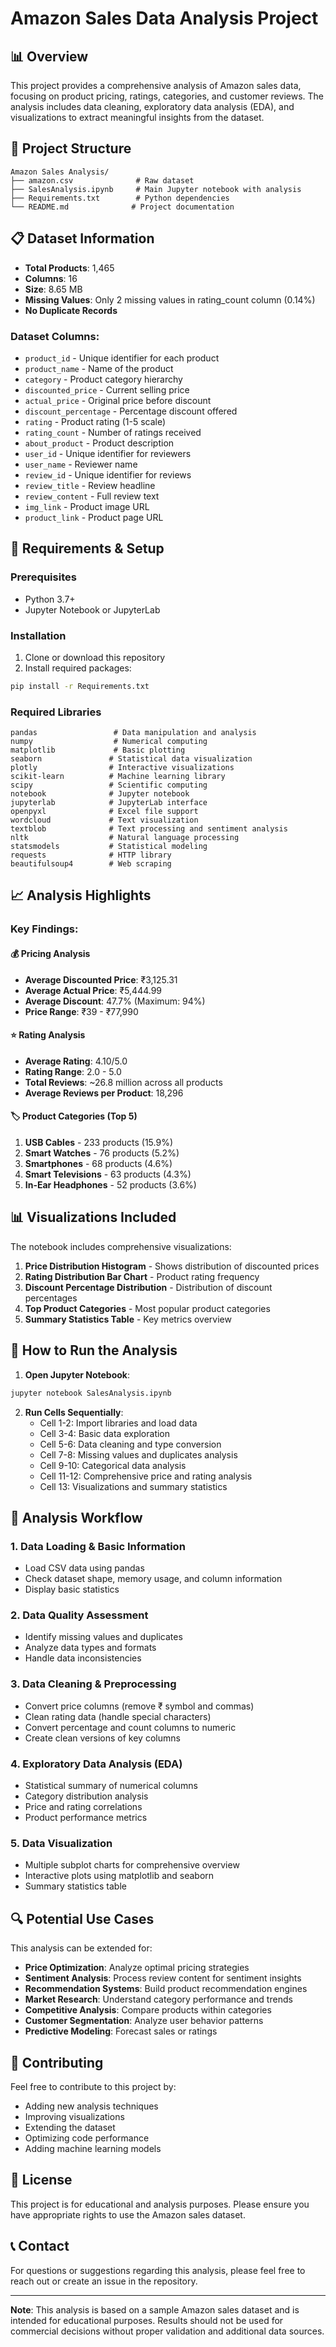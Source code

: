 # Amazon Sales Data Analysis Project

## 📊 Overview
This project provides a comprehensive analysis of Amazon sales data, focusing on product pricing, ratings, categories, and customer reviews. The analysis includes data cleaning, exploratory data analysis (EDA), and visualizations to extract meaningful insights from the dataset.

## 📁 Project Structure
```
Amazon Sales Analysis/
├── amazon.csv              # Raw dataset
├── SalesAnalysis.ipynb     # Main Jupyter notebook with analysis
├── Requirements.txt        # Python dependencies
└── README.md              # Project documentation
```

## 📋 Dataset Information
- **Total Products**: 1,465
- **Columns**: 16
- **Size**: 8.65 MB
- **Missing Values**: Only 2 missing values in rating_count column (0.14%)
- **No Duplicate Records**

### Dataset Columns:
- `product_id` - Unique identifier for each product
- `product_name` - Name of the product
- `category` - Product category hierarchy
- `discounted_price` - Current selling price
- `actual_price` - Original price before discount
- `discount_percentage` - Percentage discount offered
- `rating` - Product rating (1-5 scale)
- `rating_count` - Number of ratings received
- `about_product` - Product description
- `user_id` - Unique identifier for reviewers
- `user_name` - Reviewer name
- `review_id` - Unique identifier for reviews
- `review_title` - Review headline
- `review_content` - Full review text
- `img_link` - Product image URL
- `product_link` - Product page URL

## 🔧 Requirements & Setup

### Prerequisites
- Python 3.7+
- Jupyter Notebook or JupyterLab

### Installation
1. Clone or download this repository
2. Install required packages:
```bash
pip install -r Requirements.txt
```

### Required Libraries
```
pandas                 # Data manipulation and analysis
numpy                  # Numerical computing
matplotlib             # Basic plotting
seaborn               # Statistical data visualization
plotly                # Interactive visualizations
scikit-learn          # Machine learning library
scipy                 # Scientific computing
notebook              # Jupyter notebook
jupyterlab            # JupyterLab interface
openpyxl              # Excel file support
wordcloud             # Text visualization
textblob              # Text processing and sentiment analysis
nltk                  # Natural language processing
statsmodels           # Statistical modeling
requests              # HTTP library
beautifulsoup4        # Web scraping
```

## 📈 Analysis Highlights

### Key Findings:

#### 💰 Pricing Analysis
- **Average Discounted Price**: ₹3,125.31
- **Average Actual Price**: ₹5,444.99
- **Average Discount**: 47.7% (Maximum: 94%)
- **Price Range**: ₹39 - ₹77,990

#### ⭐ Rating Analysis
- **Average Rating**: 4.10/5.0
- **Rating Range**: 2.0 - 5.0
- **Total Reviews**: ~26.8 million across all products
- **Average Reviews per Product**: 18,296

#### 🏷️ Product Categories (Top 5)
1. **USB Cables** - 233 products (15.9%)
2. **Smart Watches** - 76 products (5.2%)
3. **Smartphones** - 68 products (4.6%)
4. **Smart Televisions** - 63 products (4.3%)
5. **In-Ear Headphones** - 52 products (3.6%)

## 📊 Visualizations Included

The notebook includes comprehensive visualizations:

1. **Price Distribution Histogram** - Shows distribution of discounted prices
2. **Rating Distribution Bar Chart** - Product rating frequency
3. **Discount Percentage Distribution** - Distribution of discount percentages
4. **Top Product Categories** - Most popular product categories
5. **Summary Statistics Table** - Key metrics overview

## 🚀 How to Run the Analysis

1. **Open Jupyter Notebook**:
```bash
jupyter notebook SalesAnalysis.ipynb
```

2. **Run Cells Sequentially**:
   - Cell 1-2: Import libraries and load data
   - Cell 3-4: Basic data exploration
   - Cell 5-6: Data cleaning and type conversion
   - Cell 7-8: Missing values and duplicates analysis
   - Cell 9-10: Categorical data analysis
   - Cell 11-12: Comprehensive price and rating analysis
   - Cell 13: Visualizations and summary statistics

## 📝 Analysis Workflow

### 1. Data Loading & Basic Information
- Load CSV data using pandas
- Check dataset shape, memory usage, and column information
- Display basic statistics

### 2. Data Quality Assessment
- Identify missing values and duplicates
- Analyze data types and formats
- Handle data inconsistencies

### 3. Data Cleaning & Preprocessing
- Convert price columns (remove ₹ symbol and commas)
- Clean rating data (handle special characters)
- Convert percentage and count columns to numeric
- Create clean versions of key columns

### 4. Exploratory Data Analysis (EDA)
- Statistical summary of numerical columns
- Category distribution analysis
- Price and rating correlations
- Product performance metrics

### 5. Data Visualization
- Multiple subplot charts for comprehensive overview
- Interactive plots using matplotlib and seaborn
- Summary statistics table

## 🔍 Potential Use Cases

This analysis can be extended for:

- **Price Optimization**: Analyze optimal pricing strategies
- **Sentiment Analysis**: Process review content for sentiment insights
- **Recommendation Systems**: Build product recommendation engines
- **Market Research**: Understand category performance and trends
- **Competitive Analysis**: Compare products within categories
- **Customer Segmentation**: Analyze user behavior patterns
- **Predictive Modeling**: Forecast sales or ratings

## 🤝 Contributing

Feel free to contribute to this project by:
- Adding new analysis techniques
- Improving visualizations
- Extending the dataset
- Optimizing code performance
- Adding machine learning models

## 📄 License

This project is for educational and analysis purposes. Please ensure you have appropriate rights to use the Amazon sales dataset.

## 📞 Contact

For questions or suggestions regarding this analysis, please feel free to reach out or create an issue in the repository.

---

**Note**: This analysis is based on a sample Amazon sales dataset and is intended for educational purposes. Results should not be used for commercial decisions without proper validation and additional data sources.
